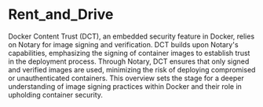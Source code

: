 # Rent_and_Drive
Docker Content Trust (DCT), an embedded security feature in Docker, relies on Notary for image signing and verification. DCT builds upon Notary's capabilities, emphasizing the signing of container images to establish trust in the deployment process. Through Notary, DCT ensures that only signed and verified images are used, minimizing the risk of deploying compromised or unauthenticated containers. This overview sets the stage for a deeper understanding of image signing practices within Docker and their role in upholding container security.
